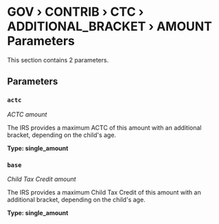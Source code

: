 # GOV › CONTRIB › CTC › ADDITIONAL_BRACKET › AMOUNT Parameters

This section contains 2 parameters.

## Parameters

### `actc`
*ACTC amount*

The IRS provides a maximum ACTC of this amount with an additional bracket, depending on the child's age.

**Type: single_amount**


### `base`
*Child Tax Credit amount*

The IRS provides a maximum Child Tax Credit of this amount with an additional bracket, depending on the child's age.

**Type: single_amount**

